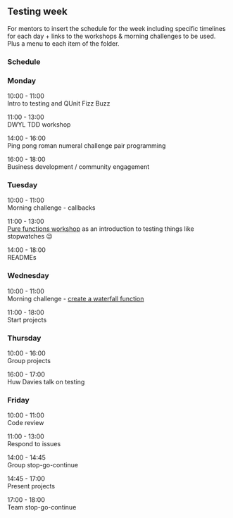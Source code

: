## Testing week

For mentors to insert the schedule for the week including specific timelines for each day + links to the
workshops & morning challenges to be used. Plus a menu to each item of the folder.

### Schedule

### Monday

10:00 - 11:00 <br>
Intro to testing and QUnit
Fizz Buzz

11:00 - 13:00 <br>
DWYL TDD workshop

14:00 - 16:00 <br>
Ping pong roman numeral challenge pair programming

16:00 - 18:00 <br>
Business development / community engagement

### Tuesday

10:00 - 11:00 <br>
Morning challenge - callbacks

11:00 - 13:00 <br>
[Pure functions workshop](https://github.com/Jwhiles/pure-functions-easy-testing) as an introduction to testing things like stopwatches 😉

14:00 - 18:00 <br>
READMEs

### Wednesday

10:00 - 11:00 <br>
Morning challenge - [create a waterfall function](https://github.com/RhodesPeter/waterfall-function-workshop)

11:00 - 18:00 <br>
Start projects

### Thursday

10:00 - 16:00 <br>
Group projects

16:00 - 17:00 <br>
Huw Davies talk on testing

### Friday

10:00 - 11:00 <br>
Code review

11:00 - 13:00 <br>
Respond to issues

14:00 - 14:45 <br>
Group stop-go-continue

14:45 - 17:00 <br>
Present projects

17:00 - 18:00 <br>
Team stop-go-continue
